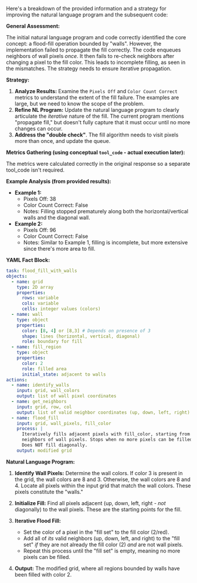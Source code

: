 Here's a breakdown of the provided information and a strategy for improving the natural language program and the subsequent code:

**General Assessment:**

The initial natural language program and code correctly identified the core concept: a flood-fill operation bounded by "walls". However, the implementation failed to propagate the fill correctly. The code enqueues neighbors of wall pixels *once*. It then fails to re-check neighbors after changing a pixel to the fill color. This leads to incomplete filling, as seen in the mismatches.  The strategy needs to ensure iterative propagation.

**Strategy:**

1.  **Analyze Results:** Examine the `Pixels Off` and `Color Count Correct` metrics to understand the extent of the fill failure. The examples are large, but we need to know the scope of the problem.
2.  **Refine NL Program:** Update the natural language program to clearly articulate the *iterative* nature of the fill. The current program mentions "propagate fill," but doesn't fully capture that it must occur until no more changes can occur.
3. **Address the "double check"**. The fill algorithm needs to visit pixels more than once, and update the queue.

**Metrics Gathering (using conceptual `tool_code` - actual execution later):**

The metrics were calculated correctly in the original response so a separate
tool_code isn't required.

**Example Analysis (from provided results):**

*   **Example 1:**
    *   Pixels Off: 38
    *   Color Count Correct: False
    *   Notes: Filling stopped prematurely along both the horizontal/vertical walls and the diagonal wall.
*   **Example 2:**
    *   Pixels Off: 96
    *   Color Count Correct: False
    *   Notes: Similar to Example 1, filling is incomplete, but more extensive since there's more area to fill.

**YAML Fact Block:**


```yaml
task: flood_fill_with_walls
objects:
  - name: grid
    type: 2D array
    properties:
      rows: variable
      cols: variable
      cells: integer values (colors)
  - name: wall
    type: object
    properties:
      color: [8, 4] or [8,3] # Depends on presence of 3
      shape: lines (horizontal, vertical, diagonal)
      role: boundary for fill
  - name: fill_region
    type: object
    properties:
      color: 2
      role: filled area
      initial_state: adjacent to walls
actions:
  - name: identify_walls
    input: grid, wall_colors
    output: list of wall pixel coordinates
  - name: get_neighbors
    input: grid, row, col
    output: list of valid neighbor coordinates (up, down, left, right)
  - name: flood_fill
    input: grid, wall_pixels, fill_color
    process: |
      Iteratively fills adjacent pixels with fill_color, starting from
      neighbors of wall pixels. Stops when no more pixels can be filled.
      Does NOT fill diagonally.
    output: modified grid
```


**Natural Language Program:**

1.  **Identify Wall Pixels:** Determine the wall colors. If color 3 is present in the grid, the wall colors are 8 and 3. Otherwise, the wall colors are 8 and 4. Locate all pixels within the input grid that match the wall colors. These pixels constitute the "walls."

2.  **Initialize Fill:** Find all pixels adjacent (up, down, left, right - *not* diagonally) to the wall pixels. These are the starting points for the fill.

3.  **Iterative Flood Fill:**
    *   Set the color of a pixel in the "fill set" to the fill color (2/red).
    *   Add all of *its* valid neighbors (up, down, left, and right) to the "fill set" *if* they are not already the fill color (2) *and* are not wall pixels.
    *   Repeat this process until the "fill set" is empty, meaning no more pixels can be filled.

4.  **Output:** The modified grid, where all regions bounded by walls have been filled with color 2.

